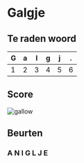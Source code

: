 # Galgje

## Te raden woord

|G|a|l|g|j|.|
|-|-|-|-|-|-|
|1|2|3|4|5|6|

## Score
![gallow](./images/3.png)

## Beurten
### A N I G L J E